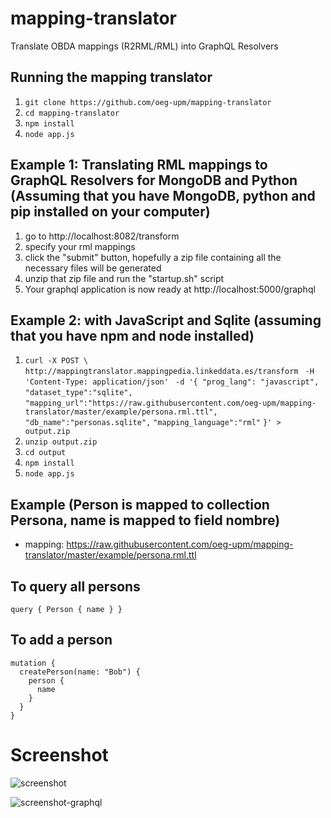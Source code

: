 # mapping-translator
Translate OBDA mappings (R2RML/RML) into GraphQL Resolvers

## Running the mapping translator
1. ```git clone https://github.com/oeg-upm/mapping-translator```
2. ```cd mapping-translator```
3. ```npm install```
4. ```node app.js```

## Example 1: Translating RML mappings to GraphQL Resolvers for MongoDB and Python (Assuming that you have MongoDB, python and pip installed on your computer)
1. go to http://localhost:8082/transform
2. specify your rml mappings
3. click the "submit" button, hopefully a zip file containing all the necessary files will be generated
4. unzip that zip file and run the "startup.sh" script
5. Your graphql application is now ready at http://localhost:5000/graphql

## Example 2: with JavaScript and Sqlite (assuming that you have npm and node installed)
1. ```curl -X POST \```
```  http://mappingtranslator.mappingpedia.linkeddata.es/transform ```
```  -H 'Content-Type: application/json' ```
```  -d '{ "prog_lang": "javascript", ```
```"dataset_type":"sqlite", ```
```"mapping_url":"https://raw.githubusercontent.com/oeg-upm/mapping-translator/master/example/persona.rml.ttl",```
```"db_name":"personas.sqlite",```
```"mapping_language":"rml"```
```}' > output.zip```
2. ```unzip output.zip```
3. ```cd output```
4. ```npm install```
5. ```node app.js```

## Example (Person is mapped to collection Persona, name is mapped to field nombre)
- mapping: https://raw.githubusercontent.com/oeg-upm/mapping-translator/master/example/persona.rml.ttl

## To query all persons 
```
query { Person { name } }
```
## To add a person
```
mutation {
  createPerson(name: "Bob") {
    person {
      name
    }
  }
}
```

# Screenshot
![screenshot](https://github.com/oeg-upm/mapping-translator/raw/master/example/screenshot.png)

![screenshot-graphql](https://github.com/oeg-upm/mapping-translator/raw/master/example/screenshot-graphql.png)
